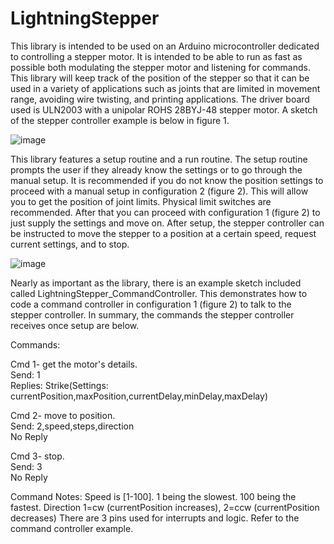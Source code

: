 # LightningStepper
  This library is intended to be used on an Arduino microcontroller dedicated to controlling a stepper motor. It is intended to be able to run as fast as possible both modulating the stepper motor and listening for commands. This library will keep track of the position of the stepper so that it can be used in a variety of applications such as joints that are limited in movement range, avoiding wire twisting, and printing applications. The driver board used is ULN2003 with a unipolar ROHS 28BYJ-48 stepper motor. A sketch of the stepper controller example is below in figure 1.

![image](https://user-images.githubusercontent.com/62961062/188285039-6227c018-6c86-4c67-95e7-7fe9cae280a5.png)

This library features a setup routine and a run routine. The setup routine prompts the user if they already know the settings or to go through the manual setup. It is recommended if you do not know the position settings to proceed with a manual setup in configuration 2 (figure 2). This will allow you to get the position of joint limits. Physical limit switches are recommended. After that you can proceed with configuration 1 (figure 2) to just supply the settings and move on. After setup, the stepper controller can be instructed to move the stepper to a position at a certain speed, request current settings, and to stop.

![image](https://user-images.githubusercontent.com/62961062/188285131-95b021be-756a-48e6-ab5e-2542d37f27f8.png)

Nearly as important as the library, there is an example sketch included called LightningStepper_CommandController. This demonstrates how to code a command controller in configuration 1 (figure 2) to talk to the stepper controller. In summary, the commands the stepper controller receives once setup are below.

Commands:

Cmd 1- get the motor's details.  
Send: 1      
Replies: Strike(Settings: currentPosition,maxPosition,currentDelay,minDelay,maxDelay)

Cmd 2- move to position.            
Send: 2,speed,steps,direction     
No Reply              

Cmd 3- stop.             
Send: 3         
No Reply

Command Notes:
Speed is [1-100]. 1 being the slowest. 100 being the fastest.
Direction 1=cw (currentPosition increases), 2=ccw (currentPosition decreases)
There are 3 pins used for interrupts and logic. Refer to the command controller example.
